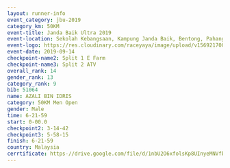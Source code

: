 ```yaml
---
layout: runner-info 
event_category: jbu-2019 
category_km: 50KM 
event-title: Janda Baik Ultra 2019  
event-location: Sekolah Kebangsaan, Kampung Janda Baik, Bentong, Pahang, Malaysia 
event-logo: https://res.cloudinary.com/raceyaya/image/upload/v1569217009/logo/janda-baik_vch1pc.jpg 
event-date: 2019-09-14 
checkpoint-name2: Split 1 E Farm 
checkpoint-name3: Split 2 ATV 
overall_rank: 14
gender_rank: 13
category_rank: 9
bib: 51064
name: AZALI BIN IDRIS
category: 50KM Men Open
gender: Male
time: 6-21-59
start: 0-00.0
checkpoint2: 3-14-42
checkpoint3: 5-58-15
finish: 6-21-59
country: Malaysia
cerrtificate: https-//drive.google.com/file/d/1nbU2O6xfolsKp8UInyeMNVfbdBunH4Ha/view?usp=sharing
---
```

